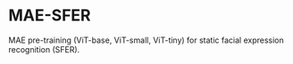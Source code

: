 # MAE-SFER

MAE pre-training (ViT-base, ViT-small, ViT-tiny) for static facial expression recognition (SFER).

